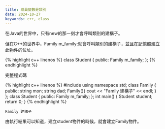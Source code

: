 ```yaml
---
title: 成員變數是類別
date: 2024-10-27
keywords: c++, class 
---
```

在Java的世界中，只有new的那一刻才會呼叫類別的建構子。

但在C++的世界中，Family m_family;就會呼叫類別的建構子，並且在記憶體建立此物件的位址。

{% highlight c++ linenos %}
class Student {
public:
    Family m_family;
};
{% endhighlight %}

完整程式碼

{% highlight c++ linenos %}
#include <iostream>
using namespace std;
class Family {
public:
    string mon;
    string dad;
    Family(){
        cout << "Family 建構子" << endl;
    }
};
class Student {
public:
    Family m_family;
};
int main() {
    Student student;
    return 0;
}
{% endhighlight %}

```
Family 建構子
```

由執行結果可以知道，建立student物件的時候，就會建立Family物件。